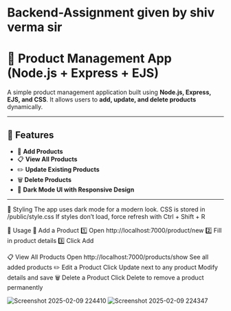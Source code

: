 # Backend-Assignment given by shiv verma sir

# 🛒 Product Management App (Node.js + Express + EJS)

A simple product management application built using **Node.js, Express, EJS, and CSS**. It allows users to **add, update, and delete products** dynamically. 

---

## 🚀 Features  
- 📝 **Add Products**  
- 📋 **View All Products**  
- ✏️ **Update Existing Products**  
- 🗑️ **Delete Products**  
- 🎨 **Dark Mode UI with Responsive Design**  

---


🎨 Styling
The app uses dark mode for a modern look.
CSS is stored in /public/style.css
If styles don’t load, force refresh with Ctrl + Shift + R  

🔧 Usage
📝 Add a Product
1️⃣ Open http://localhost:7000/product/new
2️⃣ Fill in product details
3️⃣ Click Add

📋 View All Products
Open http://localhost:7000/products/show
See all added products
✏️ Edit a Product
Click Update next to any product
Modify details and save
🗑️ Delete a Product
Click Delete to remove a product permanently

![Screenshot 2025-02-09 224410](https://github.com/user-attachments/assets/ab74be44-fb28-4ebf-9b77-030d6fc8ca09)
![Screenshot 2025-02-09 224347](https://github.com/user-attachments/assets/89be9f4f-5842-4cba-a44a-9626cc960dbe)
